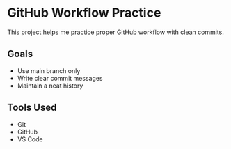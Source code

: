 # GitHub Workflow Practice

This project helps me practice proper GitHub workflow with clean commits.

## Goals
- Use main branch only
- Write clear commit messages
- Maintain a neat history

## Tools Used
- Git
- GitHub
- VS Code

